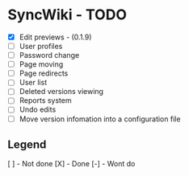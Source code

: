 SyncWiki - TODO
===============

+ [X] Edit previews - (0.1.9)
+ [ ] User profiles
+ [ ] Password change
+ [ ] Page moving
+ [ ] Page redirects
+ [ ] User list
+ [ ] Deleted versions viewing
+ [ ] Reports system
+ [ ] Undo edits
+ [ ] Move version infomation into a configuration file

Legend
------

[ ] - Not done
[X] - Done
[-] - Wont do
